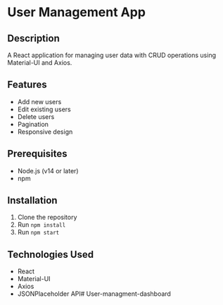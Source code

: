 # User Management App

## Description
A React application for managing user data with CRUD operations using Material-UI and Axios.

## Features
- Add new users
- Edit existing users
- Delete users
- Pagination
- Responsive design

## Prerequisites
- Node.js (v14 or later)
- npm

## Installation
1. Clone the repository
2. Run `npm install`
3. Run `npm start`

## Technologies Used
- React
- Material-UI
- Axios
- JSONPlaceholder API#   U s e r - m a n a g m e n t - d a s h b o a r d  
 